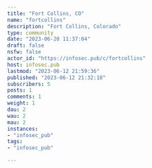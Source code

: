 ```yaml
---
title: "Fort Collins, CO" 
name: "fortcollins"
description: "Fort Collins, Colorado"
type: community
date: "2023-06-20 11:37:04"
draft: false
nsfw: false
actor_id: "https://infosec.pub/c/fortcollins"
host: infosec.pub
lastmod: "2023-06-12 21:59:36"
published: "2023-06-12 21:32:18"
subscribers: 5
posts: 1
comments: 1
weight: 1
dau: 2
wau: 2
mau: 2
instances:
- "infosec_pub"
tags: 
- "infosec_pub"

---
```

